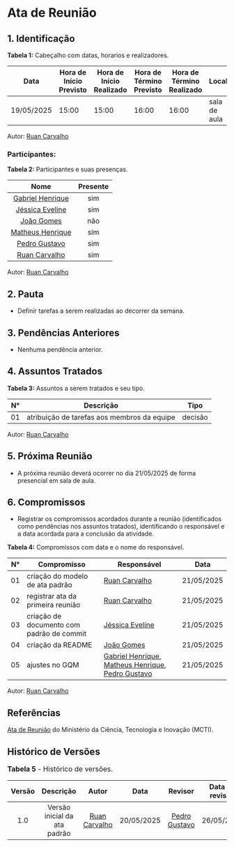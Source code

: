 # Ata de Reunião

## 1. Identificação

**Tabela 1:** Cabeçalho com datas, horarios e realizadores.

| Data | Hora de Início Previsto | Hora de Início Realizado | Hora de Término Previsto | Hora de Término Realizado | Local | Redator | Projeto | Revisor |
|------------|--------------------------|--------------------------|--------------------------|---------------------------|-------------|-------------|--------------|--------|
| 19/05/2025 | 15:00 | 15:00 | 16:00 | 16:00 | sala de aula | [Ruan Carvalho](https://github.com/Ruan-Carvalho) | Agromart | [Pedro Gustavo](https://github.com/PedroGusta) |

Autor: [Ruan Carvalho](https://github.com/Ruan-Carvalho)

### Participantes: 

**Tabela 2:** Participantes e suas presenças.

| Nome | Presente |
|:----:|:--------:|
| [Gabriel Henrique](https://github.com/gabrielhrlima) | sim |
| [Jéssica Eveline](https://github.com/xzxjesse) | sim |
| [João Gomes](https://github.com/xgomesx) | não |
| [Matheus Henrique](https://github.com/mathonaut) | sim |
| [Pedro Gustavo](https://github.com/PedroGusta) | sim |
| [Ruan Carvalho](https://github.com/Ruan-Carvalho) | sim |

Autor: [Ruan Carvalho](https://github.com/Ruan-Carvalho)

## 2. Pauta

* Definir tarefas a serem realizadas ao decorrer da semana.

## 3. Pendências Anteriores

* Nenhuma pendência anterior.

## 4. Assuntos Tratados

**Tabela 3:** Assuntos a serem tratados e seu tipo.

| N° | Descrição | Tipo   |
|----|-----------|--------|
| 01 | atribuição de tarefas aos membros da equipe | decisão |

Autor: [Ruan Carvalho](https://github.com/Ruan-Carvalho)

## 5. Próxima Reunião

* A próxima reunião deverá ocorrer no dia 21/05/2025 de forma presencial em sala de aula.

## 6. Compromissos

* Registrar os compromissos acordados durante a reunião (identificados como pendências nos assuntos tratados), identificando o responsável e a data acordada para a conclusão da atividade.

**Tabela 4:** Compromissos com data e o nome do responsável.

| N° | Compromisso | Responsável | Data |
|----|-------------|-------------|------|
| 01 | criação do modelo de ata padrão | [Ruan Carvalho](https://github.com/Ruan-Carvalho) | 21/05/2025 |
| 02 | registrar ata da primeira reunião | [Ruan Carvalho](https://github.com/Ruan-Carvalho) | 21/05/2025 |
| 03 | criação de documento com padrão de commit | [Jéssica Eveline](https://github.com/xzxjesse) | 21/05/2025 |
| 04 | criação da README | [João Gomes](https://github.com/xgomesx) | 21/05/2025 |
| 05 | ajustes no GQM | [Gabriel Henrique](https://github.com/gabrielhrlima), [Matheus Henrique](https://github.com/mathonaut), [Pedro Gustavo](https://github.com/PedroGusta) | 21/05/2025 | 

Autor: [Ruan Carvalho](https://github.com/Ruan-Carvalho)

## Referências

[Ata de Reunião](https://pdp.mctic.gov.br/MCTI-PDP/guidances/examples/Ata%20Reuniao_21C35EC2.html) do Ministério da Ciência, Tecnologia e Inovação (MCTI).

## Histórico de Versões

<font size="3"><p style="text-align: left">**Tabela 5** - Histórico de versões.</p></font>

| Versão |               Descrição                |   Autor    |    Data    |    Revisor     | Data de revisão |
| :----: | :------------------------------------: | :--------: | :--------: | :------------: | :-------------: |
| 1.0 | Versão inicial da ata padrão | [Ruan Carvalho](https://github.com/Ruan-Carvalho) | 20/05/2025 | [Pedro Gustavo](https://github.com/PedroGusta) | 26/05/2025 |
